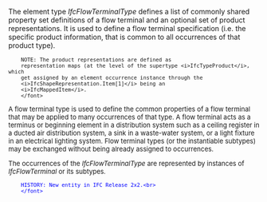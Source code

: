﻿The element type _IfcFlowTerminalType_ defines a list of commonly shared property set definitions of a flow terminal and an optional set of product representations. It is used to define a flow terminal specification (i.e. the specific product information, that is common to all occurrences of that product type).

> <font size="-1">
		NOTE: The product representations are defined as
		representation maps (at the level of the supertype <i>IfcTypeProduct</i>, which
		get assigned by an element occurrence instance through the
		<i>IfcShapeRepresentation.Item[1]</i> being an
		<i>IfcMappedItem</i>.
    	</font>

A flow terminal type is used to define the common properties of a flow terminal that may be applied to many occurrences of that type. A flow terminal acts as a terminus or beginning element in a distribution system such as a ceiling register in a ducted air distribution system, a sink in a waste-water system, or a light fixture in an electrical lighting system. Flow terminal types (or the instantiable subtypes) may be exchanged without being already assigned to occurrences.

The occurrences of the _IfcFlowTerminalType_ are represented by instances of _IfcFlowTerminal_ or its subtypes.

> <font color="#0000ff" size="-1">
    	HISTORY: New entity in IFC Release 2x2.<br>
    	</font>
